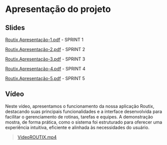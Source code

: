 # Apresentação do projeto

## Slides

[Routix Apresentação-1.pdf](https://github.com/user-attachments/files/19706037/Routix.Apresentacao-1.pdf) - SPRINT 1

[Routix.Apresentação-2.pdf](https://github.com/user-attachments/files/20599864/Routix.Apresentacao-2.pdf) - SPRINT 2

[Routix.Apresentação-3.pdf](https://github.com/user-attachments/files/20599860/Routix.Apresentacao-3.pdf) - SPRINT 3

[Routix.Apresentação-4.pdf](https://github.com/user-attachments/files/20620630/Routix.Apresentacao-4.pdf) - SPRINT 4

[Routix.Apresentação-5.pdf](https://github.com/user-attachments/files/20953560/Routix.Apresentacao-5.pdf) - SPRINT 5

## Vídeo

Neste vídeo, apresentamos o funcionamento da nossa aplicação Routix, destacando suas principais funcionalidades e a interface desenvolvida para facilitar o gerenciamento de rotinas, tarefas e equipes. A demonstração mostra, de forma prática, como o sistema foi estruturado para oferecer uma experiência intuitiva, eficiente e alinhada às necessidades do usuário.


> [VideoROUTIX.mp4](https://github.com/user-attachments/assets/5272074a-c622-4575-8f42-003569362a18)

